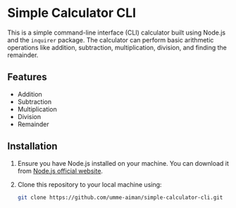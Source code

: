 # Simple Calculator CLI

This is a simple command-line interface (CLI) calculator built using Node.js and the `inquirer` package. The calculator can perform basic arithmetic operations like addition, subtraction, multiplication, division, and finding the remainder.

## Features

- Addition
- Subtraction
- Multiplication
- Division
- Remainder

## Installation

1. Ensure you have Node.js installed on your machine. You can download it from [Node.js official website](https://nodejs.org/).

2. Clone this repository to your local machine using:
   ```bash
   git clone https://github.com/umme-aiman/simple-calculator-cli.git
